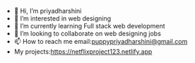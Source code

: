 - 👋 Hi, I’m priyadharshini
- 👀 I’m interested in web designing
- 🌱 I’m currently learning Full stack web development
- 💞️ I’m looking to collaborate on web designing jobs
- 📫 How to reach me email:puppypriyadharshini@gmail.com
- My projects:https://netflixproject123.netlify.app

<!---
priya09042001/priya09042001 is a ✨ special ✨ repository because its `README.md` (this file) appears on your GitHub profile.
You can click the Preview link to take a look at your changes.
--->

